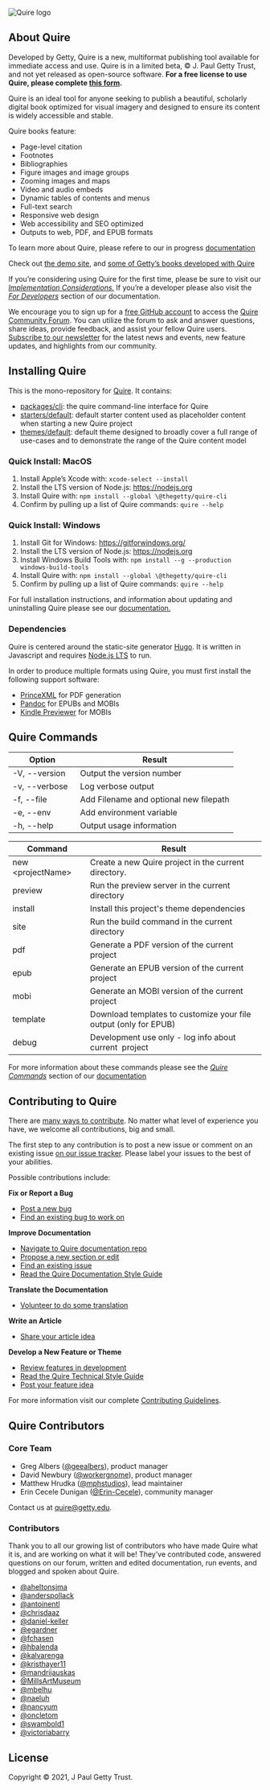 ![Quire logo](static/img/quire_logo_tm.png)

## About Quire 

Developed by Getty, Quire is a new, multiformat publishing tool available for immediate access and use. Quire is in a limited beta, © J. Paul Getty Trust, and not yet released as open-source software. **For a free license to use Quire, please complete [this form](http://bit.ly/quire-signup).**

Quire is an ideal tool for anyone seeking to publish a beautiful, scholarly digital book optimized for visual imagery and designed to ensure its content is widely accessible and stable. 

Quire books feature:

- Page-level citation
- Footnotes
- Bibliographies
- Figure images and image groups
- Zooming images and maps
- Video and audio embeds
- Dynamic tables of contents and menus
- Full-text search
- Responsive web design
- Web accessibility and SEO optimized
- Outputs to web, PDF, and EPUB formats

To learn more about Quire, please refere to our in progress [documentation](https://quire.getty.edu)

Check out [the demo site](https://thegetty.github.io/quire-starter/), and [some of Getty’s books developed with Quire](http://www.getty.edu/publications/digital/digitalpubs.html)

If you’re considering using Quire for the first time, please be sure to visit our [*Implementation Considerations.*](https://quire.getty.edu/documentation/implementation/) If you’re a developer please also visit the [*For Developers*](https://quire.getty.edu/documentation/for-developers/) section of our documentation.

We encourage you to sign up for a [free GitHub account](https://github.com/join) to access the [Quire Community Forum](https://github.com/thegetty/quire/discussions). You can utilize the forum to ask and answer questions, share ideas, provide feedback, and assist your fellow Quire users. [Subscribe to our newsletter](http://eepurl.com/hg8ROf) for the latest news and events, new feature updates, and highlights from our community. 

## Installing Quire

This is the mono-repository for [Quire](https://quire.getty.edu/). It contains:

-   [packages/cli](https://github.com/thegetty/quire/tree/main/packages): the quire command-line interface for Quire
-   [starters/default](https://github.com/thegetty/quire/tree/main/starters): default starter content used as placeholder content when starting a new Quire project
-   [themes/default](https://github.com/thegetty/quire/tree/main/themes): default theme designed to broadly cover a full range of use-cases and to demonstrate the range of the Quire content model

### Quick Install: MacOS

1.  Install Apple’s Xcode with: `xcode-select --install`
2.  Install the LTS version of Node.js: https://nodejs.org
3.  Install Quire with: `npm install --global \@thegetty/quire-cli`
4.  Confirm by pulling up a list of Quire commands: `quire --help`

### Quick Install: Windows

1.  Install Git for Windows: https://gitforwindows.org/
2.  Install the LTS version of Node.js: https://nodejs.org
3.  Install Windows Build Tools with: `npm install --g --production windows-build-tools`
4.  Install Quire with: `npm install --global \@thegetty/quire-cli`
5.  Confirm by pulling up a list of Quire commands: `quire --help`

For full installation instructions, and information about updating and uninstalling Quire please see our [documentation.](https://quire.netlify.app/documentation/install-uninstall/)

### Dependencies

Quire is centered around the static-site generator [Hugo](https://github.com/gohugoio/hugo). It is written in Javascript and requires [Node.js LTS](https://nodejs.org/en/) to run.

In order to produce multiple formats using Quire, you must first install the following support software:

- [PrinceXML](https://www.princexml.com/download/) for PDF generation 
- [Pandoc](https://pandoc.org/installing.html) for EPUBs and MOBIs
- [Kindle Previewer](https://www.amazon.com/gp/feature.html?ie=UTF8&docId=1000765261) for MOBIs

## Quire Commands 

| Option          | Result                                  | 
| --------------- | --------------------------------------- | 
| -V, --version   | Output the version number               |
| -v, --verbose   | Log verbose output                      |
| -f, --file      | Add Filename and optional new filepath  |
| -e, --env       | Add environment variable                |
| -h, --help      | Output usage information                |


| Command             | Result                                                            |
| ------------------- | ----------------------------------------------------------------- |
| new \<projectName\> | Create a new Quire project in the current directory.              |
| preview             | Run the preview server in the current directory                   |
| install             | Install this project's theme dependencies                         |
| site                | Run the build command in the current directory                    |
| pdf                 | Generate a PDF version of the current project                     |
| epub                | Generate an EPUB version of the current project                   |
| mobi                | Generate an MOBI version of the current project                   |
| template            | Download templates to customize your file output (only for EPUB)  |
| debug               | Development use only - log info about current  project            |

For more information about these commands please see the [*Quire Commands*](https://quire.getty.edu/documentation/quire-commands/) section of our [documentation](https://quire.getty.edu/documentation/quire-commands/) 

## Contributing to Quire 

There are [many ways to contribute](https://github.com/thegetty/quire-docs/blob/new-design-v1/CONTRIBUTING.md#identify-a-contribution-to-make). No matter what level of experience you have, we welcome all contributions, big and small.

The first step to any contribution is to post a new issue or comment on an existing issue [on our issue tracker](https://github.com/thegetty/quire/issues). Please label your issues to the best of your abilities.

Possible contributions include:

**Fix or Report a Bug**
-   [Post a new bug](https://github.com/thegetty/quire/issues)
-   [Find an existing bug to work on](https://github.com/thegetty/quire/issues)

**Improve Documentation**
-   [Navigate to Quire documentation repo](https://github.com/thegetty/quire-docs)
-   [Propose a new section or edit](https://github.com/thegetty/quire-docs/issues) 
-   [Find an existing issue](https://github.com/thegetty/quire-docs/issues)
-   [Read the Quire Documentation Style Guide](https://github.com/thegetty/quire-docs/wiki/Quire-Website-&-Documentation-Style-Guide)

**Translate the Documentation**
-   [Volunteer to do some translation](https://github.com/thegetty/quire/issues)

**Write an Article**
-   [Share your article idea](https://github.com/thegetty/quire/issues)

**Develop a New Feature or Theme**
-   [Review features in development](https://github.com/thegetty/quire/discussions/13) 
-   [Read the Quire Technical Style Guide](https://github.com/thegetty/quire/wiki/Quire-Technical-Style-Guide)
-   [Post your feature idea](https://github.com/thegetty/quire/issues)

For more information visit our complete [Contributing Guidelines](https://github.com/thegetty/quire-docs/blob/new-design-v1/CONTRIBUTING.md). 

## Quire Contributors

### Core Team

-   Greg Albers ([\@geealbers](https://github.com/geealbers)), product manager
-   David Newbury ([\@workergnome](https://github.com/workergnome)), product manager
-   Matthew Hrudka ([\@mphstudios](https://github.com/mphstudios)), lead maintainer
-   Erin Cecele Dunigan ([\@Erin-Cecele](https://github.com/Erin-Cecele)), community manager

Contact us at [quire\@getty.edu](mailto:quire@getty.edu).

### Contributors

Thank you to all our growing list of contributors who have made Quire what it is, and are working on what it will be! They’ve contributed code, answered questions on our forum, written and edited documentation, run events, and blogged and spoken about Quire.

-   [\@aheltonsjma](https://github.com/aheltonsjma)
-   [\@anderspollack](https://github.com/anderspollack)
-   [\@antoinentl](https://github.com/antoinentl)
-   [\@chrisdaaz](https://github.com/chrisdaaz) 
-   [\@daniel-keller](https://github.com/daniel-keller)
-   [\@egardner](https://github.com/egardner)
-   [\@fchasen](https://github.com/fchasen)
-   [\@hbalenda](https://github.com/hbalenda)
-   [\@kalvarenga](https://github.com/kalvarenga)
-   [\@kristhayer11](https://github.com/kristhayer11)
-   [\@mandrijauskas](https://github.com/mandrijauskas)
-   [\@MillsArtMuseum](https://github.com/MillsArtMuseum)
-   [\@mbelhu](https://github.com/mbelhu)
-   [\@naeluh](https://github.com/naeluh)
-   [\@nancyum](https://github.com/nancyum)
-   [\@oncletom](https://github.com/oncletom)
-   [\@swambold1](https://github.com/swambold1)
-   [\@victoriabarry](https://github.com/victoriabarry)


## License

Copyright © 2021, J Paul Getty Trust.

